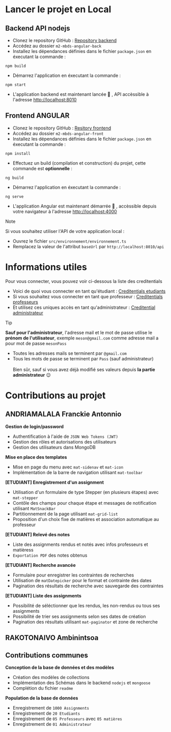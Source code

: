 # Lancer le projet en Local

## Backend API nodejs
- Clonez le repository GitHub : [Repository backend](https://github.com/FranckieAndria/m2-mbds-angular-back.git)
- Accédez au dossier `m2-mbds-angular-back`
- Installez les dépendances définies dans le fichier `package.json` en éxecutant la commande :
```
npm build
```
- Démarrez l'application en éxecutant la commande : 
```
npm start
```
- L'application backend est maintenant lancée :tada: , API accèssible à l'adresse [http://localhost:8010](http://localhost:8010) 

## Frontend ANGULAR
- Clonez le repository GitHub : [Resitory frontend](https://github.com/FranckieAndria/m2-mbds-angular-front.git)
- Accédez au dossier `m2-mbds-angular-front`
- Installez les dépendances définies dans le fichier `package.json` en éxecutant la commande :
```
npm install
```
- Effectuez un build (compilation et construction) du projet, cette commande est **optionnelle** :
```
ng build
```
- Démarrez l'application en éxecutant la commande :
```
ng serve
```
- L'application Angular est maintenant démarrée :tada: , accèssible depuis votre navigateur à l'adresse [http://localhost:4000](http://localhost:4000) <br>
> [!NOTE]
> Si vous souhaitez utiliser l'API de votre application local :
> - Ouvrez le fichier `src/environnement/environnement.ts`
> - Remplacez la valeur de l'attribut `baseUrl` par `http://localhost:8010/api` 

# Informations utiles
Pour vous connecter, vous pouvez voir ci-dessous la liste des creditentials
- Voici de quoi vous connecter en tant qu'étudiant : [Creditentials etudiants](https://github.com/FranckieAndria/m2-mbds-angular-front/tree/master/creditentials/etudiant.md)
- Si vous souhaitez vous connecter en tant que professeur : [Creditentials professeurs](https://github.com/FranckieAndria/m2-mbds-angular-front/tree/master/creditentials/professeur.md)
- Et utilisez ces uniques accès en tant qu'administrateur : [Creditential administrateur](https://github.com/FranckieAndria/m2-mbds-angular-front/tree/master/creditentials/administrateur.md) <br>
> [!TIP]
> **Sauf pour l'administrateur**, l'adresse mail et le mot de passe utilise le **prénom de l'utilisateur**, exemple `meson@gmail.com` comme adresse mail a pour mot de passe `mesonPass`
> - Toutes les adresses mails se terminent par `@gmail.com`
> - Tous les mots de passe se terminent par `Pass` (sauf administrateur)
<br><br>
> Bien sûr, sauf si vous avez déjà modifié ses valeurs depuis **la partie administrateur** :wink:

# Contributions au projet

## ANDRIAMALALA Franckie Antonnio
**Gestion de login/password**
- Authentification à l'aide de `JSON Web Tokens (JWT)`
- Gestion des rôles et autorisations des utilisateurs
- Gestion des utilisateurs dans MongoDB

**Mise en place des templates**
- Mise en page du menu avec `mat-sidenav` et `mat-icon`
- Implémentation de la barre de navigation utilisant `mat-toolbar` 

**[ETUDIANT] Enregistrement d'un assignment**
- Utilisation d'un formulaire de type Stepper (en plusieurs étapes) avec `mat-stepper`
- Contôle des champs pour chaque étape et messages de notification utilisant `MatSnackBar`
- Partitionnement de la page utilisant `mat-grid-list`
- Proposition d'un choix fixe de matières et association automatique au professeur

**[ETUDIANT] Relevé des notes**
- Liste des assignments rendus et notés avec infos professeurs et matièress
- `Exportation PDF` des notes obtenus

**[ETUDIANT] Recherche avancée**
- Formulaire pour enregistrer les contraintes de recherches
- Utilisation de `matDatepicker` pour le format et contrainte des dates
- Pagination des résultats de recherche avec sauvegarde des contraintes

**[ETUDIANT] Liste des assignments**
- Possibilité de séléctionner que les rendus, les non-rendus ou tous ses assignments
- Possibilité de trier ses assignments selon ses dates de création
- Pagination des résultats utilisant `mat-paginator` et zone de recherche

## RAKOTONAIVO Ambinintsoa

## Contributions communes
**Conception de la base de données et des modèles**
- Création des modèles de collections
- Implémentation des Schémas dans le backend `nodejs` et `mongoose`
- Complétion du fichier `readme`

**Population de la base de données**
- Enregistrement de `1000 Assignments`
- Enregistrement de `20 Etudiants`
- Enregistrement de `05 Professeurs` avec `05 matières`
- Enregistrement de `01 Administrateur`